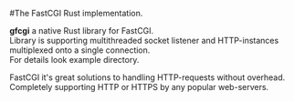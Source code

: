 #The FastCGI Rust implementation.

**gfcgi** a native Rust library for FastCGI.  
Library is supporting multithreaded socket listener and HTTP-instances multiplexed onto a single connection.  
For details look example directory.

FastCGI it's great solutions to handling HTTP-requests without overhead. Completely supporting HTTP or HTTPS by any popular web-servers.
